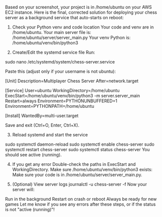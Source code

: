 Based on your screenshot, your project is in /home/ubuntu on your AWS EC2 instance. Here is the final, corrected solution for deploying your chess server as a background service that auto-starts on reboot:

1. Check your Python venv and code location
Your code and venv are in /home/ubuntu.
Your main server file is: /home/ubuntu/server/server_main.py
Your venv Python is: /home/ubuntu/venv/bin/python3

2. Create/Edit the systemd service file
Run:

sudo nano /etc/systemd/system/chess-server.service

Paste this (adjust only if your username is not ubuntu):

[Unit]
Description=Multiplayer Chess Server
After=network.target

[Service]
User=ubuntu
WorkingDirectory=/home/ubuntu
ExecStart=/home/ubuntu/venv/bin/python3 -m server.server_main
Restart=always
Environment=PYTHONUNBUFFERED=1
Environment=PYTHONPATH=/home/ubuntu

[Install]
WantedBy=multi-user.target


Save and exit (Ctrl+O, Enter, Ctrl+X).

3. Reload systemd and start the service

sudo systemctl daemon-reload
sudo systemctl enable chess-server
sudo systemctl restart chess-server
sudo systemctl status chess-server
You should see active (running).

4. If you get any error
Double-check the paths in ExecStart and WorkingDirectory.
Make sure /home/ubuntu/venv/bin/python3 exists:
Make sure your code is in /home/ubuntu/server/server_main.py.

5. (Optional) View server logs
journalctl -u chess-server -f
Now your server will:

Run in the background
Restart on crash or reboot
Always be ready for new games
Let me know if you see any errors after these steps, or if the status is not "active (running)"!